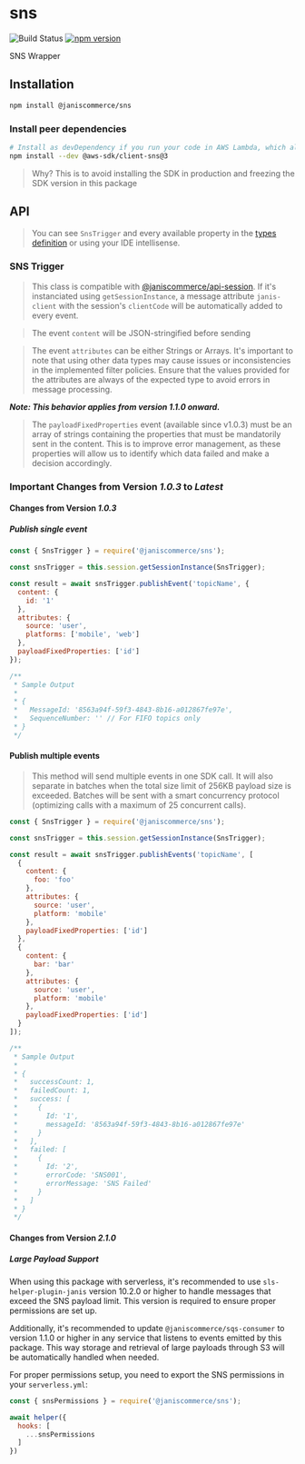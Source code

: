 # sns

![Build Status](https://github.com/janis-commerce/sns/workflows/Build%20Status/badge.svg)
[![npm version](https://badge.fury.io/js/%40janiscommerce%2Fsns.svg)](https://www.npmjs.com/package/@janiscommerce/sns)

SNS Wrapper

## Installation
```sh
npm install @janiscommerce/sns
```

### Install peer dependencies
```sh
# Install as devDependency if you run your code in AWS Lambda, which already includes the SDK
npm install --dev @aws-sdk/client-sns@3
```

> Why? This is to avoid installing the SDK in production and freezing the SDK version in this package

## API

> You can see `SnsTrigger` and every available property in the [types definition](types/sns-trigger.d.ts) or using your IDE intellisense.

### SNS Trigger

> This class is compatible with [@janiscommerce/api-session](https://npmjs.com/@janiscommerce/api-session). If it's instanciated using `getSessionInstance`, a message attribute `janis-client` with the session's `clientCode` will be automatically added to every event.

> The event `content` will be JSON-stringified before sending

> The event `attributes` can be either Strings or Arrays.  It's important to note that using other data types may cause issues or inconsistencies in the implemented filter policies. Ensure that the values provided for the attributes are always of the expected type to avoid errors in message processing.

***Note: This behavior applies from version 1.1.0 onward.***

> The `payloadFixedProperties` event (available since v1.0.3) must be an array of strings containing the properties that must be mandatorily sent in the content. This is to improve error management, as these properties will allow us to identify which data failed and make a decision accordingly.

### Important Changes from Version ***1.0.3*** to ***Latest***

#### Changes from Version ***1.0.3***

##### Publish single event

```js
const { SnsTrigger } = require('@janiscommerce/sns');

const snsTrigger = this.session.getSessionInstance(SnsTrigger);

const result = await snsTrigger.publishEvent('topicName', {
  content: {
    id: '1'
  },
  attributes: {
    source: 'user',
    platforms: ['mobile', 'web']
  },
  payloadFixedProperties: ['id']
});

/**
 * Sample Output
 *
 * {
 *   MessageId: '8563a94f-59f3-4843-8b16-a012867fe97e',
 *   SequenceNumber: '' // For FIFO topics only
 * }
 */
```

#### Publish multiple events

> This method will send multiple events in one SDK call. It will also separate in batches when the total size limit of 256KB payload size is exceeded. Batches will be sent with a smart concurrency protocol (optimizing calls with a maximum of 25 concurrent calls).

```js
const { SnsTrigger } = require('@janiscommerce/sns');

const snsTrigger = this.session.getSessionInstance(SnsTrigger);

const result = await snsTrigger.publishEvents('topicName', [
  {
    content: {
      foo: 'foo'
    },
    attributes: {
      source: 'user',
      platform: 'mobile'
    },
    payloadFixedProperties: ['id']
  },
  {
    content: {
      bar: 'bar'
    },
    attributes: {
      source: 'user',
      platform: 'mobile'
    },
    payloadFixedProperties: ['id']
  }
]);

/**
 * Sample Output
 *
 * {
 *   successCount: 1,
 *   failedCount: 1,
 *   success: [
 *     {
 *       Id: '1',
 *       messageId: '8563a94f-59f3-4843-8b16-a012867fe97e'
 *     }
 *   ],
 *   failed: [
 *     {
 *       Id: '2',
 *       errorCode: 'SNS001',
 *       errorMessage: 'SNS Failed'
 *     }
 *   ]
 * }
 */
```

#### Changes from Version ***2.1.0***

##### Large Payload Support

When using this package with serverless, it's recommended to use `sls-helper-plugin-janis` version 10.2.0 or higher to handle messages that exceed the SNS payload limit. This version is required to ensure proper permissions are set up.

Additionally, it's recommended to update `@janiscommerce/sqs-consumer` to version 1.1.0 or higher in any service that listens to events emitted by this package. This way storage and retrieval of large payloads through S3 will be automatically handled when needed.


For proper permissions setup, you need to export the SNS permissions in your `serverless.yml`:

```js
const { snsPermissions } = require('@janiscommerce/sns');

await helper({
  hooks: [
    ...snsPermissions
  ]
})
```
